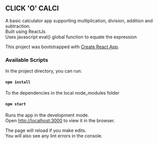 ## CLICK 'O' CALCI

A basic calculator app supporting multiplication, division, addition and subtraction.<br />
Built using ReactJs<br />
Uses javascript eval() global function to equate the expression<br />




This project was bootstrapped with [Create React App](https://github.com/facebook/create-react-app).

### Available Scripts

In the project directory, you can run:

#### `npm install`

To the dependencies in the local node_modules folder<br />

#### `npm start`

Runs the app in the development mode.<br />
Open [http://localhost:3000](http://localhost:3000) to view it in the browser.

The page will reload if you make edits.<br />
You will also see any lint errors in the console.
